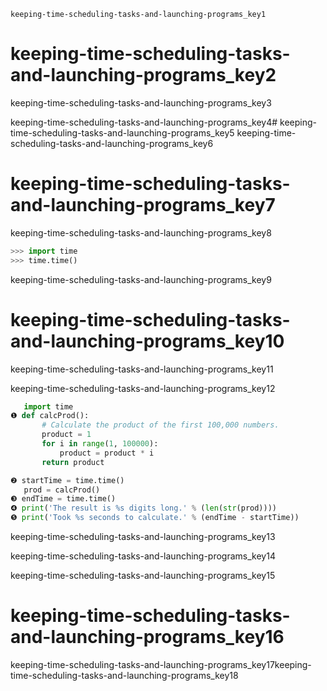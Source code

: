 ```ngMeta
keeping-time-scheduling-tasks-and-launching-programs_key1
```
# keeping-time-scheduling-tasks-and-launching-programs_key2
keeping-time-scheduling-tasks-and-launching-programs_key3

keeping-time-scheduling-tasks-and-launching-programs_key4# keeping-time-scheduling-tasks-and-launching-programs_key5
keeping-time-scheduling-tasks-and-launching-programs_key6

# keeping-time-scheduling-tasks-and-launching-programs_key7
keeping-time-scheduling-tasks-and-launching-programs_key8

```python
>>> import time
>>> time.time()
```
keeping-time-scheduling-tasks-and-launching-programs_key9

# keeping-time-scheduling-tasks-and-launching-programs_key10
keeping-time-scheduling-tasks-and-launching-programs_key11

keeping-time-scheduling-tasks-and-launching-programs_key12

```python
   import time
❶ def calcProd():
       # Calculate the product of the first 100,000 numbers.
       product = 1
       for i in range(1, 100000):
           product = product * i
       return product

❷ startTime = time.time()
   prod = calcProd()
❸ endTime = time.time()
❹ print('The result is %s digits long.' % (len(str(prod))))
❺ print('Took %s seconds to calculate.' % (endTime - startTime))
```
keeping-time-scheduling-tasks-and-launching-programs_key13

keeping-time-scheduling-tasks-and-launching-programs_key14


keeping-time-scheduling-tasks-and-launching-programs_key15

# keeping-time-scheduling-tasks-and-launching-programs_key16
keeping-time-scheduling-tasks-and-launching-programs_key17keeping-time-scheduling-tasks-and-launching-programs_key18

